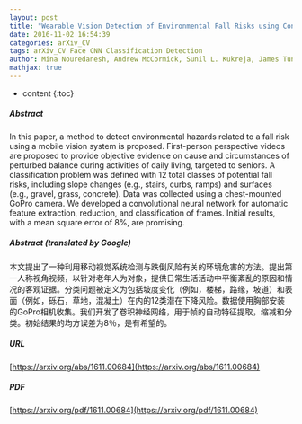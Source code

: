 ```yaml
---
layout: post
title: "Wearable Vision Detection of Environmental Fall Risks using Convolutional Neural Networks"
date: 2016-11-02 16:54:39
categories: arXiv_CV
tags: arXiv_CV Face CNN Classification Detection
author: Mina Nouredanesh, Andrew McCormick, Sunil L. Kukreja, James Tung
mathjax: true
---
```


* content
{:toc}

##### Abstract
In this paper, a method to detect environmental hazards related to a fall risk using a mobile vision system is proposed. First-person perspective videos are proposed to provide objective evidence on cause and circumstances of perturbed balance during activities of daily living, targeted to seniors. A classification problem was defined with 12 total classes of potential fall risks, including slope changes (e.g., stairs, curbs, ramps) and surfaces (e.g., gravel, grass, concrete). Data was collected using a chest-mounted GoPro camera. We developed a convolutional neural network for automatic feature extraction, reduction, and classification of frames. Initial results, with a mean square error of 8%, are promising.

##### Abstract (translated by Google)
本文提出了一种利用移动视觉系统检测与跌倒风险有关的环境危害的方法。提出第一人称视角视频，以针对老年人为对象，提供日常生活活动中平衡紊乱的原因和情况的客观证据。分类问题被定义为包括坡度变化（例如，楼梯，路缘，坡道）和表面（例如，砾石，草地，混凝土）在内的12类潜在下降风险。数据使用胸部安装的GoPro相机收集。我们开发了卷积神经网络，用于帧的自动特征提取，缩减和分类。初始结果的均方误差为8％，是有希望的。

##### URL
[https://arxiv.org/abs/1611.00684](https://arxiv.org/abs/1611.00684)

##### PDF
[https://arxiv.org/pdf/1611.00684](https://arxiv.org/pdf/1611.00684)

